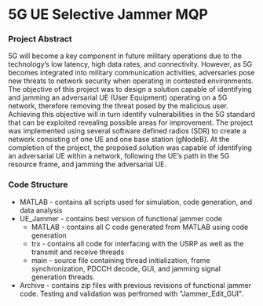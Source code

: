 # 5G UE Selective Jammer MQP 
### Project Abstract 
5G will become a key component in future military operations due to the technology’s low latency, high data rates, and connectivity. However, as 5G becomes integrated into military communication activities, adversaries pose new threats to network security when operating in contested environments. The objective of this project was to design a solution capable of identifying and jamming an adversarial UE (User Equipment) operating on a 5G network, therefore removing the threat posed by the malicious user. Achieving this objective will in turn identify vulnerabilities in the 5G standard that can be exploited revealing possible areas for  improvement. The project was implemented using several software defined radios (SDR) to create a network consisting of one UE and one base station (gNodeB). At the completion of the project, the proposed solution was capable of identifying an adversarial UE within a network, following the UE’s path in the 5G resource frame, and jamming the adversarial UE. 
### Code Structure
  * MATLAB - contains all scripts used for simulation, code generation, and data analysis
  * UE_Jammer - contains best version of functional jammer code 
    - MATLAB - contains all C code generated from MATLAB using code generation
    - trx - contains all code for interfacing with the USRP as well as the transmit and receive threads
    - main - source file containing thread initialization, frame synchronization, PDCCH decode, GUI, and jamming signal generation threads.
  * Archive - contains zip files with previous revisions of functional jammer code. Testing and validation was perfromed with "Jammer_Edit_GUI". 
